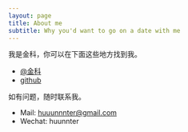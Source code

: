 ```yaml
---
layout: page
title: About me
subtitle: Why you'd want to go on a date with me
---
```


我是金科，你可以在下面这些地方找到我。

- [@金科](http://weibo.com/u/3105994941)
- [github](https://github.com/yichenluan/yichenluan.github.io)

如有问题，随时联系我。

- Mail: huuunnnter@gmail.com
- Wechat: huunnter
